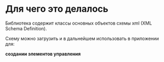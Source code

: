 # Для чего это делалось #

Библиотека содержит классы основных объектов схемы xml (XML Schema Definition).

Схему можно загрузить и в дальнейшем использовать в приложении для:

**создании элементов управления**

